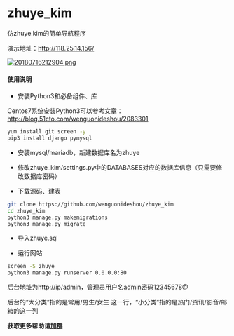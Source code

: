 # zhuye_kim
仿zhuye.kim的简单导航程序

演示地址：http://118.25.14.156/

[![20180716212904.png](https://i.loli.net/2018/07/16/5b4c9efbf04ca.png)](https://i.loli.net/2018/07/16/5b4c9efbf04ca.png)

#### 使用说明 ####


- 安装Python3和必备组件、库

Centos7系统安装Python3可以参考文章：http://blog.51cto.com/wenguonideshou/2083301

```bash
yum install git screen -y
pip3 install django pymysql
```

- 安装mysql/mariadb，新建数据库名为zhuye

- 修改zhuye_kim/settings.py中的DATABASES对应的数据库信息（只需要修改数据库密码）

- 下载源码、建表

```bash
git clone https://github.com/wenguonideshou/zhuye_kim
cd zhuye_kim
python3 manage.py makemigrations
python3 manage.py migrate
```

- 导入zhuye.sql

- 运行网站
```bash
screen -S zhuye
python3 manage.py runserver 0.0.0.0:80
```

后台地址为http://ip/admin，管理员用户名admin密码12345678@

后台的“大分类”指的是常用/男生/女生 这一行，“小分类”指的是热门/资讯/影音/邮箱的这一列

**获取更多帮助请[加群](http://shang.qq.com/wpa/qunwpa?idkey=d119da6023cc49729a61139ca4b8bb0ee770d8d9a89383939c4a45159f82bc6d)**

